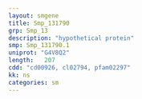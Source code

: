 ```yaml
---
layout: smgene
title: Smp_131790
grp: Smp_13
description: "hypothetical protein"
smp: Smp_131790.1
uniprot: "G4V8Q2"
length:   207
cdd: "cd00926, cl02794, pfam02297"
kk: ns
categories: sm
---
```

